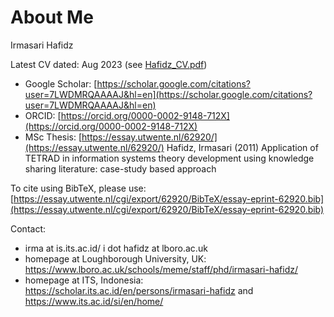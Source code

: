 # About Me
Irmasari Hafidz

Latest CV dated: Aug 2023 (see [Hafidz_CV.pdf](https://github.com/irhafidz/about/blob/main/2023DEC_HAFIDZCV.pdf))

- Google Scholar: [https://scholar.google.com/citations?user=7LWDMRQAAAAJ&hl=en](https://scholar.google.com/citations?user=7LWDMRQAAAAJ&hl=en) 
- ORCID: [https://orcid.org/0000-0002-9148-712X](https://orcid.org/0000-0002-9148-712X)
- MSc Thesis: [https://essay.utwente.nl/62920/](https://essay.utwente.nl/62920/) Hafidz, Irmasari (2011) Application of TETRAD in information systems theory development using knowledge sharing literature: case-study based approach

To cite using BibTeX, please use:
[https://essay.utwente.nl/cgi/export/62920/BibTeX/essay-eprint-62920.bib](https://essay.utwente.nl/cgi/export/62920/BibTeX/essay-eprint-62920.bib)

Contact:
- irma at is.its.ac.id/ i dot hafidz at lboro.ac.uk
- homepage at Loughborough University, UK: https://www.lboro.ac.uk/schools/meme/staff/phd/irmasari-hafidz/
- homepage at ITS, Indonesia: https://scholar.its.ac.id/en/persons/irmasari-hafidz and https://www.its.ac.id/si/en/home/
